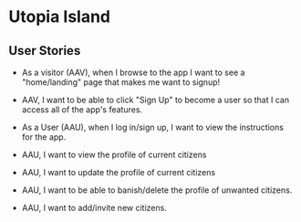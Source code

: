 # Utopia Island

## User Stories

- As a visitor (AAV), when I browse to the app I want to see a "home/landing" page that makes me want to signup!

-  AAV, I want to be able to click "Sign Up" to become a user so that I can access all of the app's features.

- As a User (AAU), when I log in/sign up, I want to view the instructions for the app. 

- AAU, I want to view the profile of current citizens

- AAU, I want to update the profile of current citizens

- AAU, I want to be able to banish/delete the profile of unwanted citizens. 

- AAU, I want to add/invite new citizens. 


